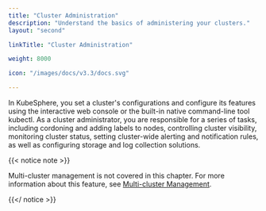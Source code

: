 ```yaml
---
title: "Cluster Administration"
description: "Understand the basics of administering your clusters."
layout: "second"

linkTitle: "Cluster Administration"

weight: 8000

icon: "/images/docs/v3.3/docs.svg"

---
```


In KubeSphere, you set a cluster's configurations and configure its features using the interactive web console or the built-in native command-line tool kubectl. As a cluster administrator, you are responsible for a series of tasks, including cordoning and adding labels to nodes, controlling cluster visibility, monitoring cluster status, setting cluster-wide alerting and notification rules, as well as configuring storage and log collection solutions.

{{< notice note >}}

Multi-cluster management is not covered in this chapter. For more information about this feature, see [Multi-cluster Management](../multicluster-management/).

{{</ notice >}}
